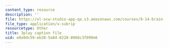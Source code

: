 ```yaml
---
content_type: resource
description: ''
file: https://ol-ocw-studio-app-qa.s3.amazonaws.com/courses/9-14-brain-structure-and-its-origins-spring-2014/e0a9dc59eb385e8482288968c3f099e6_555139.vtt
file_type: application/x-subrip
resourcetype: Other
title: 3play caption file
uid: e0a9dc59-eb38-5e84-8228-8968c3f099e6
---
```

